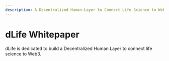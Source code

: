 ```yaml
---
description: A Decentralized Human-Layer to Connect Life Science to Web3
---
```


# dLife Whitepaper

dLife is dedicated to build a Decentralized Human Layer to connect life science to Web3.
